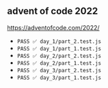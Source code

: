 ## advent of code 2022

https://adventofcode.com/2022/

- `PASS ✅ day_1/part_2.test.js`
- `PASS ✅ day_1/part_1.test.js`
- `PASS ✅ day_2/part_2.test.js`
- `PASS ✅ day_2/part_1.test.js`
- `PASS ✅ day_3/part_2.test.js`
- `PASS ✅ day_3/part_1.test.js`
